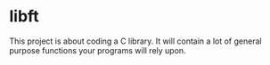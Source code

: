 # libft
This project is about coding a C library.
It will contain a lot of general purpose functions your programs will rely upon.
